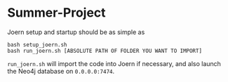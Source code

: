 # Summer-Project

Joern setup and startup should be as simple as

```
bash setup_joern.sh
bash run_joern.sh [ABSOLUTE PATH OF FOLDER YOU WANT TO IMPORT]
```

`run_joern.sh` will import the code into Joern if necessary, and also launch the Neo4j database on `0.0.0.0:7474`. 
